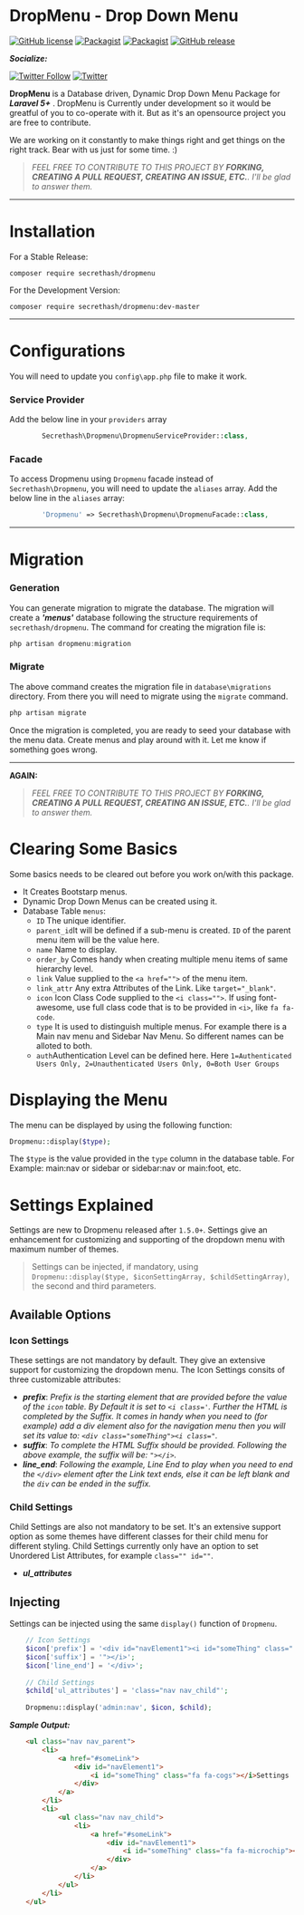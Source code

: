 DropMenu - Drop Down Menu
=======

[![GitHub license](https://img.shields.io/badge/license-MIT-blue.svg?style=flat-square)](https://raw.githubusercontent.com/secrethash/dropmenu/master/LICENSE) [![Packagist](https://img.shields.io/packagist/dt/secrethash/dropmenu.svg?style=flat-square)](https://packagist.org/packages/secrethash/dropmenu) [![Packagist](https://img.shields.io/packagist/v/secrethash/dropmenu.svg?style=flat-square)](https://packagist.org/packages/secrethash/dropmenu) [![GitHub release](https://img.shields.io/github/release/secrethash/dropmenu.svg?style=flat-square)](https://packagist.org/packages/secrethash/dropmenu)

***Socialize:***

[![Twitter Follow](https://img.shields.io/twitter/follow/secrethash.svg?style=social&label=Follow&style=flat-square)](https://twitter.com/secrethash) [![Twitter](https://img.shields.io/twitter/url/https/github.com/secrethash/dropmenu.svg?style=social&style=flat-square)](https://twitter.com/intent/tweet?text=Wow:&url=%5Bobject%20Object%5D)

**DropMenu** is a Database driven, Dynamic Drop Down Menu Package for ***Laravel 5+*** . DropMenu is Currently under development so it would be greatful of you to co-operate with it. But as it's an opensource project you are free to contribute.

We are working on it constantly to make things right and get things on the right track. Bear with us just for some time. :)

> *FEEL FREE TO CONTRIBUTE TO THIS PROJECT BY  **FORKING, CREATING A PULL REQUEST, CREATING AN ISSUE, ETC.**. I'll be glad to answer them.*

---

# Installation
For a Stable Release:
```
composer require secrethash/dropmenu
```
For the Development Version:
```
composer require secrethash/dropmenu:dev-master
```

---

# Configurations
You will need to update you `config\app.php` file to make it work.

### Service Provider
Add the below line in your `providers` array

```php
        Secrethash\Dropmenu\DropmenuServiceProvider::class,
```

### Facade
To access Dropmenu using `Dropmenu` facade instead of `Secrethash\Dropmenu`, you will need to update the `aliases` array.
Add the below line in the `aliases` array:

```php
        'Dropmenu' => Secrethash\Dropmenu\DropmenuFacade::class,
```

---

# Migration
### Generation
You can generate migration to migrate the database. The migration will create a ***'menus'*** database following the structure requirements of `secrethash/dropmenu`. The command for creating the migration file is:
```haskell
php artisan dropmenu:migration
```
### Migrate
The above command creates the migration file in `database\migrations` directory. From there you will need to migrate using the `migrate` command.
```haskell
php artisan migrate
```
Once the migration is completed, you are ready to seed your database with the menu data. Create menus and play around with it. Let me know if something goes wrong.

---

**AGAIN:**
> *FEEL FREE TO CONTRIBUTE TO THIS PROJECT BY  **FORKING, CREATING A PULL REQUEST, CREATING AN ISSUE, ETC.**. I'll be glad to answer them.*

# Clearing Some Basics
Some basics needs to be cleared out before you work on/with this package.

- It Creates Bootstarp menus.
- Dynamic Drop Down Menus can be created using it.
- Database Table `menus`:
	- `ID` The unique identifier.
	- `parent_id`It will be defined if a sub-menu is created. `ID` of the parent menu item will be the value here.
	- `name` Name to display.
	- `order_by` Comes handy when creating multiple menu items of same hierarchy level.
	- `link` Value supplied to the `<a href="">` of the menu item.
	- `link_attr` Any extra Attributes of the Link. Like `target="_blank"`.
	- `icon` Icon Class Code supplied to the `<i class="">`. If using font-awesome, use full class code that is to be provided in `<i>`, like `fa fa-code`.
	- `type` It is used to distinguish multiple menus. For example there is a Main nav menu and Sidebar Nav Menu. So different names can be alloted to both.
	- `auth`Authentication Level can be defined here. Here `1=Authenticated Users Only, 2=Unauthenticated Users Only, 0=Both User Groups`

# Displaying the Menu
The menu can be displayed by using the following function:
```php
Dropmenu::display($type);
```
The `$type` is the value provided in the `type` column in the database table. For Example: main:nav or sidebar or sidebar:nav or main:foot, etc.

# Settings Explained
Settings are new to Dropmenu released after `1.5.0+`. Settings give an enhancement for customizing and supporting of the dropdown menu with maximum number of themes.
> Settings can be injected, if mandatory, using `Dropmenu::display($type, $iconSettingArray, $childSettingArray)`, the second and third parameters.
## Available Options
### Icon Settings
These settings are not mandatory by default. They give an extensive support for customizing the dropdown menu. The Icon Settings consits of three customizable attributes:
- ***prefix***: *Prefix is the starting element that are provided before the value of the `icon` table. By Default it is set to `<i class='`. Further the HTML is completed by the *Suffix*. It comes in handy when you need to (for example) add a div element also for the navigation menu then you will set its value to: `<div class="someThing"><i class="`.*
- ***suffix***: *To complete the HTML Suffix should be provided. Following the above example, the suffix will be: `"></i>`.*
- ***line_end***: *Following the example, Line End to play when you need to end the `</div>` element after the Link text ends, else it can be left blank and the `div` can be ended in the suffix.*
### Child Settings
Child Settings are also not mandatory to be set. It's an extensive support option as some themes have different classes for their child menu for different styling. Child Settings currently only have an option to set Unordered List Attributes, for example `class="" id=""`.
- ***ul_attributes***
## Injecting
Settings can be injected using the same `display()` function of `Dropmenu`.
```php
	// Icon Settings
	$icon['prefix'] = '<div id="navElement1"><i id="someThing" class="';
	$icon['suffix'] = '"></i>';
	$icon['line_end'] = '</div>';
	
	// Child Settings
	$child['ul_attributes'] = 'class="nav nav_child"';
	
	Dropmenu::display('admin:nav', $icon, $child);
```
***Sample Output:***
```html
	<ul class="nav nav_parent">
		<li>
			<a href="#someLink">
				<div id="navElement1">
					<i id="someThing" class="fa fa-cogs"></i>Settings
				</div>
			</a>
		</li>
		<li>
			<ul class="nav nav_child">
				<li>
					<a href="#someLink">
						<div id="navElement1">
							<i id="someThing" class="fa fa-microchip"></i>Chip Settings
						</div>
					</a>
				</li>
			</ul>
		</li>
	</ul>
```
